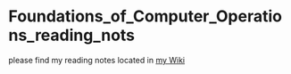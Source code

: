# Foundations_of_Computer_Operations_reading_nots
please find my reading notes located in [my Wiki](https://github.com/zeroknightdx/ops_201_reading_notes/wiki)

